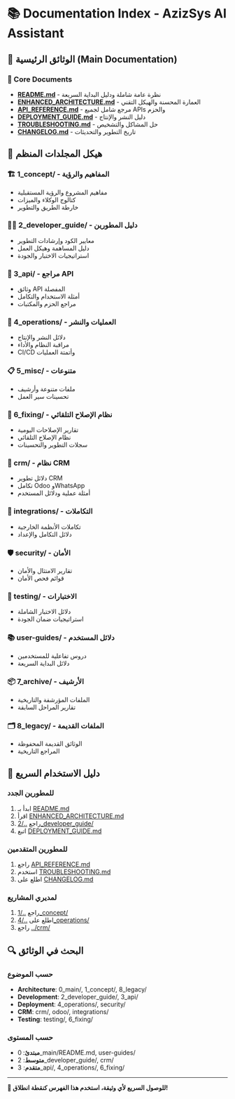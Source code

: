 # 📚 Documentation Index - AzizSys AI Assistant

## 🎯 الوثائق الرئيسية (Main Documentation)

### 📖 Core Documents
- **[README.md](./README.md)** - نظرة عامة شاملة ودليل البداية السريعة
- **[ENHANCED_ARCHITECTURE.md](./ENHANCED_ARCHITECTURE.md)** - العمارة المحسنة والهيكل التقني
- **[API_REFERENCE.md](./API_REFERENCE.md)** - مرجع شامل لجميع APIs والحزم
- **[DEPLOYMENT_GUIDE.md](./DEPLOYMENT_GUIDE.md)** - دليل النشر والإنتاج
- **[TROUBLESHOOTING.md](./TROUBLESHOOTING.md)** - حل المشاكل والتشخيص
- **[CHANGELOG.md](./CHANGELOG.md)** - تاريخ التطوير والتحديثات

## 📁 هيكل المجلدات المنظم

### 🏗️ 1_concept/ - المفاهيم والرؤية
- مفاهيم المشروع والرؤية المستقبلية
- كتالوج الوكلاء والميزات
- خارطة الطريق والتطوير

### 👨‍💻 2_developer_guide/ - دليل المطورين
- معايير الكود وإرشادات التطوير
- دليل المساهمة وهيكل العمل
- استراتيجيات الاختبار والجودة

### 📡 3_api/ - مراجع API
- وثائق API المفصلة
- أمثلة الاستخدام والتكامل
- مراجع الحزم والمكتبات

### 🚀 4_operations/ - العمليات والنشر
- دلائل النشر والإنتاج
- مراقبة النظام والأداء
- CI/CD وأتمتة العمليات

### 📋 5_misc/ - متنوعات
- ملفات متنوعة وأرشيف
- تحسينات سير العمل

### 🔧 6_fixing/ - نظام الإصلاح التلقائي
- تقارير الإصلاحات اليومية
- نظام الإصلاح التلقائي
- سجلات التطوير والتحسينات

### 🏢 crm/ - نظام CRM
- دلائل تطوير CRM
- تكامل Odoo وWhatsApp
- أمثلة عملية ودلائل المستخدم

### 🔗 integrations/ - التكاملات
- تكاملات الأنظمة الخارجية
- دلائل التكامل والإعداد

### 🛡️ security/ - الأمان
- تقارير الامتثال والأمان
- قوائم فحص الأمان

### 🧪 testing/ - الاختبارات
- دلائل الاختبار الشاملة
- استراتيجيات ضمان الجودة

### 📚 user-guides/ - دلائل المستخدم
- دروس تفاعلية للمستخدمين
- دلائل البداية السريعة

### 📦 7_archive/ - الأرشيف
- الملفات المؤرشفة والتاريخية
- تقارير المراحل السابقة

### 🗂️ 8_legacy/ - الملفات القديمة
- الوثائق القديمة المحفوظة
- المراجع التاريخية

## 🚀 دليل الاستخدام السريع

### للمطورين الجدد
1. ابدأ بـ [README.md](./README.md)
2. اقرأ [ENHANCED_ARCHITECTURE.md](./ENHANCED_ARCHITECTURE.md)
3. راجع [../2_developer_guide/](../2_developer_guide/)
4. اتبع [DEPLOYMENT_GUIDE.md](./DEPLOYMENT_GUIDE.md)

### للمطورين المتقدمين
1. راجع [API_REFERENCE.md](./API_REFERENCE.md)
2. استخدم [TROUBLESHOOTING.md](./TROUBLESHOOTING.md)
3. اطلع على [CHANGELOG.md](./CHANGELOG.md)

### لمديري المشاريع
1. راجع [../1_concept/](../1_concept/)
2. اطلع على [../4_operations/](../4_operations/)
3. راجع [../crm/](../crm/)

## 🔍 البحث في الوثائق

### حسب الموضوع
- **Architecture**: 0_main/, 1_concept/, 8_legacy/
- **Development**: 2_developer_guide/, 3_api/
- **Deployment**: 4_operations/, security/
- **CRM**: crm/, odoo/, integrations/
- **Testing**: testing/, 6_fixing/

### حسب المستوى
- **مبتدئ**: 0_main/README.md, user-guides/
- **متوسط**: 2_developer_guide/, crm/
- **متقدم**: 3_api/, 4_operations/, 6_fixing/

---

**📖 للوصول السريع لأي وثيقة، استخدم هذا الفهرس كنقطة انطلاق!**